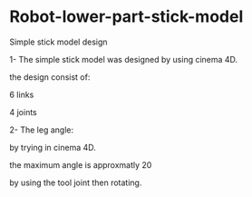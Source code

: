 # Robot-lower-part-stick-model
Simple stick model design

1- The simple stick model was designed by using cinema 4D.

the design consist of: 

6 links

4 joints

2- The leg angle:

by trying in cinema 4D.

the maximum angle is approxmatly 20

by using the tool joint then rotating.
